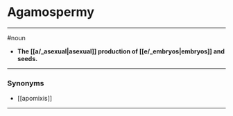 # Agamospermy
---
#noun
- **The [[a/_asexual|asexual]] production of [[e/_embryos|embryos]] and seeds.**
---
### Synonyms
- [[apomixis]]
---
